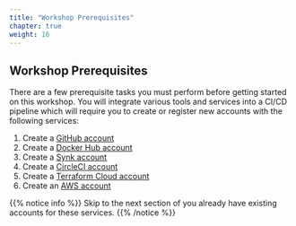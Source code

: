 ```yaml
---
title: "Workshop Prerequisites"
chapter: true
weight: 16
---
```


## Workshop Prerequisites

There are a few prerequisite tasks you must perform before getting started on this workshop. You will integrate various tools and services into a CI/CD pipeline which will require you to create or register new accounts with the following services:

1. Create a [GitHub account][1]
1. Create a [Docker Hub account][2]
1. Create a [Synk account][3]
1. Create a [CircleCI account][4]
1. Create a [Terraform Cloud account][5]
1. Create an [AWS account][6]
<!-- 1. Create a Cloud9 IDE Workspace -->

<!-- URL Links index -->
[1]: https://github.com/
[2]: https://hub.docker.com/signup
[3]: https://app.snyk.io/login
[4]: https://circleci.com/signup/
[5]: https://app.terraform.io/signup/account
[6]: https://aws.amazon.com/free/

{{% notice info %}}
Skip to the next section of you already have existing accounts for these services.
{{% /notice %}}